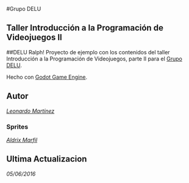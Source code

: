 #Grupo DELU
## Taller Introducción a la Programación de Videojuegos II

##DELU Ralph!
Proyecto de ejemplo con los contenidos del taller Introducción a la Programación de Videojuegos, parte II para el [Grupo DELU](grupodelu.wordpress.com). 

Hecho con [Godot Game Engine](http://www.godotengine.org/). 

## Autor

*[Leonardo Martínez](github.com/leotms)*

### Sprites
*[Aldrix Marfil](github.com/aldrix)*

## Ultima Actualizacion
*05/06/2016*
